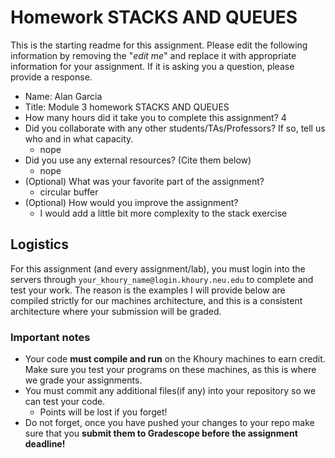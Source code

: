 # Homework STACKS AND QUEUES

This is the starting readme for this assignment.  Please edit the following information by removing the "*edit me*" and replace it with appropriate information for your assignment. If it is asking you a question, please provide a response.

- Name: Alan Garcia
- Title: Module 3 homework STACKS AND QUEUES
- How many hours did it take you to complete this assignment? 4
- Did you collaborate with any other students/TAs/Professors? If so, tell us who and in what capacity.
  - nope
- Did you use any external resources? (Cite them below)
  - nope
- (Optional) What was your favorite part of the assignment? 
  - circular buffer
- (Optional) How would you improve the assignment? 
  - I would add a little bit more complexity to the stack exercise 

## Logistics

For this assignment (and every assignment/lab), you must login into the servers through `your_khoury_name@login.khoury.neu.edu` to complete and test your work. The reason is the examples I will provide below are compiled strictly for our machines architecture, and this is a consistent architecture where your submission will be graded.

### Important notes

* Your code **must compile and run** on the Khoury machines to earn credit. Make sure you test your programs on these machines, as this is where we grade your assignments.
* You must commit any additional files(if any) into your repository so we can test your code.
  * Points will be lost if you forget!
* Do not forget, once you have pushed your changes to your repo make sure that you **submit them to Gradescope before the assignment deadline!**

